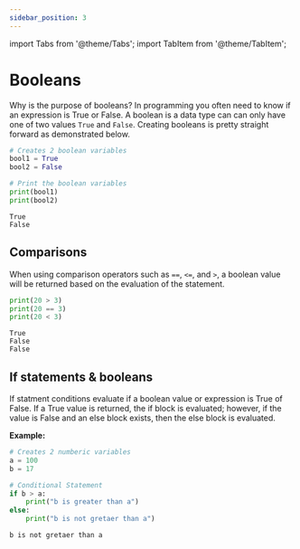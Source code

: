 ```yaml
---
sidebar_position: 3
---
```


import Tabs from '@theme/Tabs';
import TabItem from '@theme/TabItem';

# Booleans

Why is the purpose of booleans? In programming you often need to know if an expression is True or False. A boolean is a data type can can only have one of two values `True` and `False`. Creating booleans is pretty straight forward as demonstrated below.


<Tabs>
<TabItem value="Code" label="Code" default>

```python
# Creates 2 boolean variables
bool1 = True
bool2 = False

# Print the boolean variables
print(bool1)
print(bool2)
```

</TabItem>

<TabItem value="Output" label="Output">

```
True
False
```

</TabItem>
</Tabs>

## Comparisons

When using comparison operators such as `==`, `<=`, and `>`, a boolean value will be returned based on the evaluation of the statement.

<Tabs>
<TabItem value="Code" label="Code" default>

```python
print(20 > 3)
print(20 == 3)
print(20 < 3)
```

</TabItem>

<TabItem value="Output" label="Output">

```
True
False
False
```

</TabItem>
</Tabs>

## If statements & booleans

If statment conditions evaluate if a boolean value or expression is True of False. If a True value is returned, the if block is evaluated; however, if the value is False and an else block exists, then the else block is evaluated.

**Example:**

<Tabs>
<TabItem value="Code" label="Code" default>

```python
# Creates 2 numberic variables 
a = 100
b = 17

# Conditional Statement
if b > a:
    print("b is greater than a")
else:
    print("b is not gretaer than a")
```

</TabItem>

<TabItem value="Output" label="Output">

```
b is not gretaer than a
```

</TabItem>
</Tabs>
